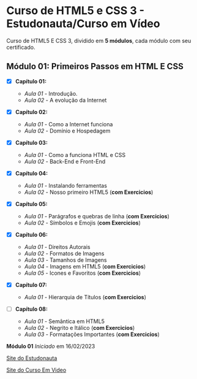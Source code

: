 # Curso de HTML5 e CSS 3 - Estudonauta/Curso em Vídeo

Curso de HTML5 E CSS 3, dividido em **5 módulos**, cada módulo com seu certificado.

## Módulo 01: Primeiros Passos em HTML E CSS

- [x] **Capítulo 01:**
   * _Aula 01_ - Introdução.
   * _Aula 02_ - A evolução da Internet

- [x] **Capítulo 02:**
   * _Aula 01_ - Como a Internet funciona
   * _Aula 02_ - Domínio e Hospedagem

- [x] **Capítulo 03:**
   * _Aula 01_ - Como a funciona HTML e CSS
   * _Aula 02_ - Back-End e Front-End

- [x] **Capítulo 04:**
   * _Aula 01_ - Instalando ferramentas
   * _Aula 02_ - Nosso primeiro HTML5 (**com Exercicios**)

- [x] **Capítulo 05:**
   * _Aula 01_ - Parágrafos e quebras de linha (**com Exercicios**)
   * _Aula 02_ - Símbolos e Emojis (**com Exercicios**)

- [x] **Capítulo 06:**
   * _Aula 01_ - Direitos Autorais
   * _Aula 02_ - Formatos de Imagens
   * _Aula 03_ - Tamanhos de Imagens
   * _Aula 04_ - Imagens em HTML5 (**com Exercicios**)
   * _Aula 05_ - Icones e Favoritos (**com Exercicios**)

- [x] **Capítulo 07:**
   * _Aula 01_ - Hierarquia de Títulos (**com Exercicios**)

- [ ] **Capítulo 08:**
   * _Aula 01_ - Semântica em HTML5
   * _Aula 02_ - Negrito e Itálico (**com Exercicios**)
   * _Aula 03_ - Formatações Importantes (**com Exercicios**)

**Módulo 01** _Iniciado_ em 16/02/2023

[Site do Estudonauta](https://www.estudonauta.com/)

[Site do Curso Em Video](https://www.cursoemvideo.com/)
